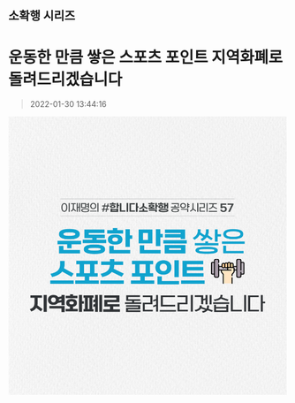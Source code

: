 ## 소확행 시리즈
# 운동한 만큼 쌓은 스포츠 포인트 지역화폐로 돌려드리겠습니다
> 2022-01-30 13:44:16

![운동한 만큼 쌓은 스포츠 포인트 지역화폐로 돌려드리겠습니다](./220130241925.png)